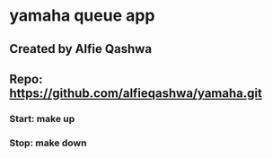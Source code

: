 # yamaha queue app

## Created by Alfie Qashwa

## Repo: https://github.com/alfieqashwa/yamaha.git

### Start: make up

### Stop: make down
